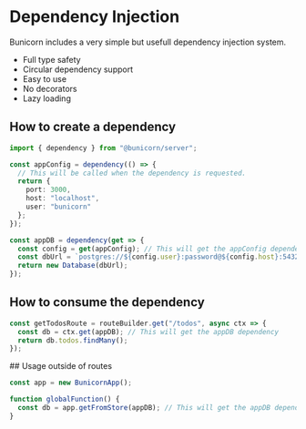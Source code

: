 # Dependency Injection

Bunicorn includes a very simple but usefull dependency injection system.

- Full type safety
- Circular dependency support
- Easy to use
- No decorators
- Lazy loading

## How to create a dependency

```ts
import { dependency } from "@bunicorn/server";

const appConfig = dependency(() => {
  // This will be called when the dependency is requested.
  return {
    port: 3000,
    host: "localhost",
    user: "bunicorn"
  };
});

const appDB = dependency(get => {
  const config = get(appConfig); // This will get the appConfig dependency, that simple!
  const dbUrl = `postgres://${config.user}:password@${config.host}:5432/mydb`;
  return new Database(dbUrl);
});
```

## How to consume the dependency

```ts
const getTodosRoute = routeBuilder.get("/todos", async ctx => {
  const db = ctx.get(appDB); // This will get the appDB dependency
  return db.todos.findMany();
});
```

## Usage outside of routes

```ts
const app = new BunicornApp();

function globalFunction() {
  const db = app.getFromStore(appDB); // This will get the appDB dependency, it is the same as ctx.get(appDB)
}
```
